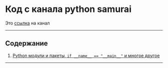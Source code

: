 # Код с канала python samurai

Это [ссылка](youtube.com/channel/UCJfpKsFegI5rrNPwzmFYVaw) на канал

---

## Содержание

1. [Python модули и пакеты, `if __name__ == "__main__"` и многое другое]()

---
